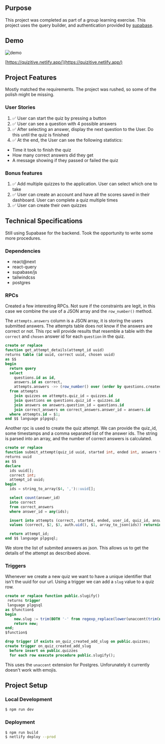 ## Purpose

This project was completed as part of a group learning exercise. This project uses the query builder, and authentication provided by [supabase](https://supabase.io).

## Demo

![demo](https://user-images.githubusercontent.com/14803/146342868-d7aaaa7e-921a-4c6e-944f-f6ff207562a9.png)

[https://quizitive.netlify.app/](https://quizitive.netlify.app/)

## Project Features

Mostly matched the requirements. The project was rushed, so some of the polish might be missing.

### User Stories

1. ✅ User can start the quiz by pressing a button
2. ✅ User can see a question with 4 possible answers
3. ✅ After selecting an answer, display the next question to the User. Do this until the quiz is finished
4. ✅ At the end, the User can see the following statistics:

- Time it took to finish the quiz
- How many correct answers did they get
- A message showing if they passed or failed the quiz

### Bonus features

1. ✅ Add multiple quizzes to the application. User can select which one to take
2. ✅ User can create an account and have all the scores saved in their dashboard. User can complete a quiz multiple times
3. ✅ User can create their own quizzes

## Technical Specifications

Still using Supabase for the backend. Took the opportunity to write some more procedures.

### Dependencies

- react@next
- react-query
- supabase/js
- tailwindcss
- postgres

### RPCs

Created a few interesting RPCs. Not sure if the constraints are legit, in this case we combine the use of a JSON array and the `row_number()` method.

The `attempts.answers` column is a JSON array, it is storing the users submitted answers. The attempts table does not know if the answers are correct or not. This rpc will provide results that resemble a table with the `correct` and `chosen` answer id for each `question` in the quiz.

```sql
create or replace
function get_attempt_details(attempt_id uuid)
returns table (id uuid, correct uuid, chosen uuid)
as $$
begin
  return query
  select
    questions.id as id,
    answers.id as correct,
    attempts.answers ->> (row_number() over (order by questions.created_at asc) - 1)::int as chosen
  from attempts
    join quizzes on attempts.quiz_id = quizzes.id
    join questions on questions.quiz_id = quizzes.id
    join answers on answers.question_id = questions.id
    join correct_answers on correct_answers.answer_id = answers.id
  where attempts.id = $1;
end $$ language plpgsql;
```

Another rpc is used to create the quiz attempt. We can provide the quiz_id, some timestamps and a comma separated list of the answer ids. The string is parsed into an array, and the number of correct answers is calculated.

```sql
create or replace
function submit_attempt(quiz_id uuid, started int, ended int, answers text)
returns uuid
as $$
declare
  ids uuid[];
  correct int;
  attempt_id uuid;
begin
  ids = string_to_array($4, ',')::uuid[];

  select count(answer_id)
  into correct
  from correct_answers
  where answer_id = any(ids);

  insert into attempts (correct, started, ended, user_id, quiz_id, answers)
  values (correct, $2, $3, auth.uid(), $1, array_to_json(ids)) returning id into attempt_id;

  return attempt_id;
end $$ language plpgsql;
```

We store the list of submited answers as json. This allows us to get the details of the attempt as described above.

### Triggers

Whenever we create a new quiz we want to have a unique identifier that isn't the uuid for our url. Using a trigger we can add a `slug` value to a quiz row.

```sql
create or replace function public.slugify()
 returns trigger
 language plpgsql
as $function$
begin
    new.slug := trim(BOTH '-' from regexp_replace(lower(unaccent(trim(new.name))), '[^a-z0-9\-_]+', '-', 'gi'));
    return new;
end;
$function$

drop trigger if exists on_quiz_created_add_slug on public.quizzes;
create trigger on_quiz_created_add_slug
  before insert on public.quizzes
  for each row execute procedure public.slugify();
```

This uses the `unaccent` extension for Postgres. Unforunately it currently doesn't work with emojis.

## Project Setup

### Local Development

```sh
$ npm run dev
```

### Deployment

```sh
$ npm run build
$ netlify deploy --prod
```
